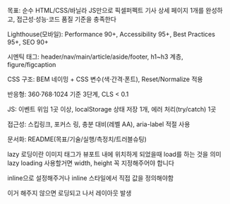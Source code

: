 목표: 순수 HTML/CSS/바닐라 JS만으로 픽셀퍼펙트 기사 상세 페이지 1개를 완성하고, 접근성·성능·코드 품질 기준을 충족한다

Lighthouse(모바일): Performance 90+, Accessibility 95+, Best Practices 95+, SEO 90+

시멘틱 태그: header/nav/main/article/aside/footer, h1~h3 계층, figure/figcaption

CSS 구조: BEM 네이밍 + CSS 변수(색·간격·폰트), Reset/Normalize 적용

반응형: 360·768·1024 기준 3단계, CLS < 0.1

JS: 이벤트 위임 1곳 이상, localStorage 상태 저장 1개, 에러 처리(try/catch) 1곳

접근성: 스킵링크, 포커스 링, 충분 대비(레벨 AA), aria-label 적절 사용

문서화: README(목표/기술/실행/측정치/트러블슈팅)

lazy 로딩이란 이미지 태그가 뷰포트 내에 위치하게 되었을때 load를 하는 것을 의미
lazy loading 사용할거면 width, height 꼭 지정해주어야 합니다

inline으로 설정해주거나 inline 스타일에서 직접 값을 정의해야함

이거 해주지 않으면 로딩되고 나서 레이아웃 발생

